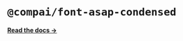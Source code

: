 # `@compai/font-asap-condensed`

[**Read the docs &rarr;**](https://components.ai/docs/typefaces/asap-condensed)

